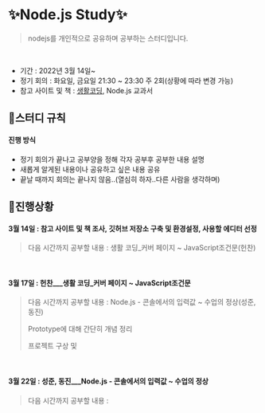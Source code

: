 # ✨Node.js Study✨

> nodejs를 개인적으로 공유하며 공부하는 스터디입니다.
<br>

- 기간 : 2022년 3월 14일~
- 정기 회의 : 화요일, 금요일 21:30 ~ 23:30 주 2회(상황에 따라 변경 가능)
- 참고 사이트 및 책 : [생활코딩](https://opentutorials.org/course/3332), Node.js 교과서


## 📌스터디 규칙 

#### 진행 방식

- 정기 회의가 끝나고 공부양을 정해 각자 공부후 공부한 내용 설명
- 새롭게 알게된 내용이나 공유하고 싶은 내용 공유
- 끝날 때까지 회의는 끝나지 않음..(열심히 하자..다른 사람을 생각하며)

## 📌진행상황

#### 3월 14일 : 참고 사이트 및 책 조사, 깃허브 저장소 구축 및 환경설정, 사용할 에디터 선정
> 다음 시간까지 공부할 내용 : 생활 코딩_커버 페이지 ~ JavaScript조건문(헌찬)
<br>

#### 3월 17일 : 헌찬___생활 코딩_커버 페이지 ~ JavaScript조건문 
> 다음 시간까지 공부할 내용 : Node.js - 콘솔에서의 입력값 ~ 수업의 정상(성준, 동진)
> 
> Prototype에 대해 간단히 개념 정리
> 
> 프로젝트 구상 및 
<br>

#### 3월 22일 : 성준, 동진___Node.js - 콘솔에서의 입력값 ~ 수업의 정상
> 다음 시간까지 공부할 내용 : 

